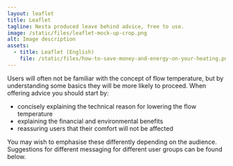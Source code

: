 ```yaml
---
layout: leaflet
title: Leaflet
tagline: Nesta produced leave behind advice, free to use.
image: /static/files/leaflet-mock-up-crop.png
alt: Image description
assets:
  - title: Leaflet (English)
    file: /static/files/how-to-save-money-and-energy-on-your-heating.pdf
---
```

Users will often not be familiar with the concept of flow temperature, but by understanding some basics they will be more likely to proceed. When offering advice you should start by:

* concisely explaining the technical reason for lowering the flow temperature
* explaining the financial and environmental benefits
* reassuring users that their comfort will not be affected

You may wish to emphasise these differently depending on the audience. Suggestions for different messaging for different user groups can be found below.